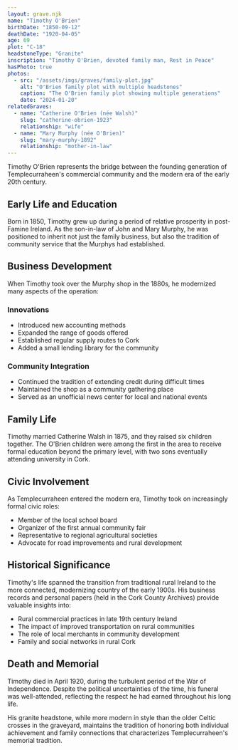 ```yaml
---
layout: grave.njk
name: "Timothy O'Brien"
birthDate: "1850-09-12"
deathDate: "1920-04-05"
age: 69
plot: "C-18"
headstoneType: "Granite"
inscription: "Timothy O'Brien, devoted family man, Rest in Peace"
hasPhoto: true
photos:
  - src: "/assets/imgs/graves/family-plot.jpg"
    alt: "O'Brien family plot with multiple headstones"
    caption: "The O'Brien family plot showing multiple generations"
    date: "2024-01-20"
relatedGraves:
  - name: "Catherine O'Brien (née Walsh)"
    slug: "catherine-obrien-1923"
    relationship: "wife"
  - name: "Mary Murphy (née O'Brien)"
    slug: "mary-murphy-1892"
    relationship: "mother-in-law"
---
```


Timothy O'Brien represents the bridge between the founding generation of Templecurraheen's commercial community and the modern era of the early 20th century.

## Early Life and Education

Born in 1850, Timothy grew up during a period of relative prosperity in post-Famine Ireland. As the son-in-law of John and Mary Murphy, he was positioned to inherit not just the family business, but also the tradition of community service that the Murphys had established.

## Business Development

When Timothy took over the Murphy shop in the 1880s, he modernized many aspects of the operation:

### Innovations

- Introduced new accounting methods
- Expanded the range of goods offered
- Established regular supply routes to Cork
- Added a small lending library for the community

### Community Integration

- Continued the tradition of extending credit during difficult times
- Maintained the shop as a community gathering place
- Served as an unofficial news center for local and national events

## Family Life

Timothy married Catherine Walsh in 1875, and they raised six children together. The O'Brien children were among the first in the area to receive formal education beyond the primary level, with two sons eventually attending university in Cork.

## Civic Involvement

As Templecurraheen entered the modern era, Timothy took on increasingly formal civic roles:

- Member of the local school board
- Organizer of the first annual community fair
- Representative to regional agricultural societies
- Advocate for road improvements and rural development

## Historical Significance

Timothy's life spanned the transition from traditional rural Ireland to the more connected, modernizing country of the early 1900s. His business records and personal papers (held in the Cork County Archives) provide valuable insights into:

- Rural commercial practices in late 19th century Ireland
- The impact of improved transportation on rural communities
- The role of local merchants in community development
- Family and social networks in rural Cork

## Death and Memorial

Timothy died in April 1920, during the turbulent period of the War of Independence. Despite the political uncertainties of the time, his funeral was well-attended, reflecting the respect he had earned throughout his long life.

His granite headstone, while more modern in style than the older Celtic crosses in the graveyard, maintains the tradition of honoring both individual achievement and family connections that characterizes Templecurraheen's memorial tradition.
